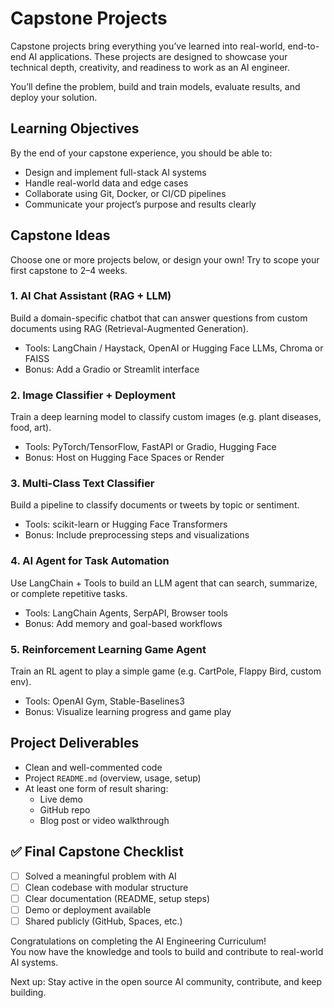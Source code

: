 
# Capstone Projects

Capstone projects bring everything you’ve learned into real-world, end-to-end AI applications. These projects are designed to showcase your technical depth, creativity, and readiness to work as an AI engineer.

You’ll define the problem, build and train models, evaluate results, and deploy your solution.

## Learning Objectives

By the end of your capstone experience, you should be able to:

- Design and implement full-stack AI systems
- Handle real-world data and edge cases
- Collaborate using Git, Docker, or CI/CD pipelines
- Communicate your project’s purpose and results clearly

## Capstone Ideas

Choose one or more projects below, or design your own! Try to scope your first capstone to 2–4 weeks.

### 1. AI Chat Assistant (RAG + LLM)

Build a domain-specific chatbot that can answer questions from custom documents using RAG (Retrieval-Augmented Generation).

- Tools: LangChain / Haystack, OpenAI or Hugging Face LLMs, Chroma or FAISS
- Bonus: Add a Gradio or Streamlit interface

### 2. Image Classifier + Deployment

Train a deep learning model to classify custom images (e.g. plant diseases, food, art).

- Tools: PyTorch/TensorFlow, FastAPI or Gradio, Hugging Face
- Bonus: Host on Hugging Face Spaces or Render

### 3. Multi-Class Text Classifier

Build a pipeline to classify documents or tweets by topic or sentiment.

- Tools: scikit-learn or Hugging Face Transformers
- Bonus: Include preprocessing steps and visualizations

### 4. AI Agent for Task Automation

Use LangChain + Tools to build an LLM agent that can search, summarize, or complete repetitive tasks.

- Tools: LangChain Agents, SerpAPI, Browser tools
- Bonus: Add memory and goal-based workflows

### 5. Reinforcement Learning Game Agent

Train an RL agent to play a simple game (e.g. CartPole, Flappy Bird, custom env).

- Tools: OpenAI Gym, Stable-Baselines3
- Bonus: Visualize learning progress and game play


## Project Deliverables

- Clean and well-commented code
- Project `README.md` (overview, usage, setup)
- At least one form of result sharing:  
  - Live demo  
  - GitHub repo  
  - Blog post or video walkthrough


## ✅ Final Capstone Checklist

- [ ] Solved a meaningful problem with AI
- [ ] Clean codebase with modular structure
- [ ] Clear documentation (README, setup steps)
- [ ] Demo or deployment available
- [ ] Shared publicly (GitHub, Spaces, etc.)

Congratulations on completing the AI Engineering Curriculum!  
You now have the knowledge and tools to build and contribute to real-world AI systems.

Next up: Stay active in the open source AI community, contribute, and keep building.
